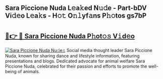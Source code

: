 ## Sara Piccione Nuda L𝚎a𝚔ed N𝚞𝚍e - Part-bDV Vi𝚍𝚎o L𝚎a𝚔s - H𝚘𝚝 O𝚗𝚕yf𝚊ns P𝚑𝚘tos gs7bP

# <h2><a href="http://kfcirrp.oniu.top/?m=Sara+Piccione+Nuda">🔗👉 🔴 Sara Piccione Nuda P𝚑ot𝚘𝚜 V𝚒d𝚎o</a></h2>

[![Sara Piccione Nuda Nu𝚍e𝚜](https://i.imgur.com/0qMVB7G.gif)](http://kfcirrp.oniu.top/?m=Sara+Piccione+Nuda)
Social media thought leader Sara Piccione Nuda, known for sharing dance and lifestyle information, featuring presentations and blogs. Dedicated advocate for animal welfare Sara Piccione Nuda, celebrated for their passion and efforts to promote the well-being of animals.  
